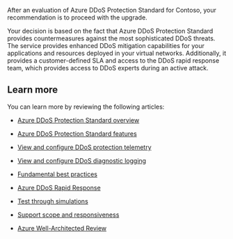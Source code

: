 
After an evaluation of Azure DDoS Protection Standard for Contoso, your recommendation is to proceed with the upgrade.

Your decision is based on the fact that Azure DDoS Protection Standard provides countermeasures against the most sophisticated DDoS threats. The service provides enhanced DDoS mitigation capabilities for your applications and resources deployed in your virtual networks. Additionally, it provides a customer-defined SLA and access to the DDoS rapid response team, which provides access to DDoS experts during an active attack.

## Learn more

You can learn more by reviewing the following articles:

- [Azure DDoS Protection Standard overview](https://docs.microsoft.com/azure/ddos-protection/ddos-protection-overview?azure-portal=true)

- [Azure DDoS Protection Standard features](https://docs.microsoft.com/azure/ddos-protection/ddos-protection-standard-features?azure-portal=true)

- [View and configure DDoS protection telemetry](https://docs.microsoft.com/azure/ddos-protection/telemetry-monitoring-alerting?azure-portal=true)

- [View and configure DDoS diagnostic logging](https://docs.microsoft.com/azure/ddos-protection/reports-and-flow-logs?azure-portal=true)

- [Fundamental best practices](https://docs.microsoft.com/azure/ddos-protection/fundamental-best-practices?azure-portal=true)

- [Azure DDoS Rapid Response](https://docs.microsoft.com/azure/ddos-protection/ddos-rapid-response?azure-portal=true)

- [Test through simulations](https://docs.microsoft.com/azure/ddos-protection/test-through-simulations?azure-portal=true)

- [Support scope and responsiveness](https://azure.microsoft.com/support/plans/response/?azure-portal=true)

- [Azure Well-Architected Review](https://docs.microsoft.com/assessments/?mode=pre-assessment&session=a1ded723-81fd-46bc-9fbb-7fa12933254f?azure-portal=true)
